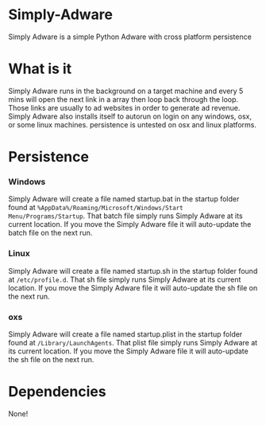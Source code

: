 # Simply-Adware
Simply Adware is a simple Python Adware with cross platform persistence
# What is it
Simply Adware runs in the background on a target machine and every 5 mins will open the next link in a array then loop back through the loop. Those links are usually to ad websites in order to generate ad revenue. Simply Adware also installs itself to autorun on login on any windows, osx, or some linux machines. persistence is untested on osx and linux platforms.
# Persistence
### Windows
Simply Adware will create a file named startup.bat in the startup folder found at ```%AppData%/Roaming/Microsoft/Windows/Start Menu/Programs/Startup```. That batch file simply runs Simply Adware at its current location. If you move the Simply Adware file it will auto-update the batch file on the next run.
### Linux
Simply Adware will create a file named startup.sh in the startup folder found at ```/etc/profile.d```. That sh file simply runs Simply Adware at its current location. If you move the Simply Adware file it will auto-update the sh file on the next run.
### oxs
Simply Adware will create a file named startup.plist in the startup folder found at ```/Library/LaunchAgents```. That plist file simply runs Simply Adware at its current location. If you move the Simply Adware file it will auto-update the sh file on the next run.
# Dependencies
None!
